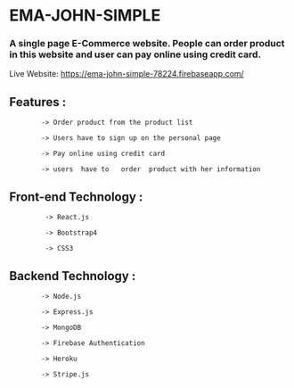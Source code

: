 # EMA-JOHN-SIMPLE


### A single page E-Commerce website. People can order product in this website and user can pay online using credit  card.






 Live Website: https://ema-john-simple-78224.firebaseapp.com/






## Features : 

            -> Order product from the product list

            -> Users have to sign up on the personal page

            -> Pay online using credit card

            -> users  have to   order  product with her information 



## Front-end Technology :

             -> React.js

             -> Bootstrap4 

             -> CSS3



## Backend Technology : 

            -> Node.js 

            -> Express.js 

            -> MongoDB

            -> Firebase Authentication 

            -> Heroku 

            -> Stripe.js